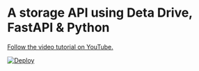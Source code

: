 # A storage API using Deta Drive, FastAPI & Python

[Follow the video tutorial on YouTube.](https://youtu.be/FZbYXey6dJw)

[![Deploy](https://button.deta.dev/1/svg)](https://go.deta.dev/deploy)

